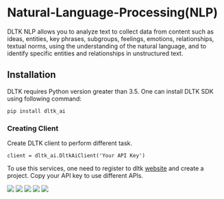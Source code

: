 # Natural-Language-Processing(NLP)

DLTK NLP allows you to analyze text to collect data from content such as ideas, entities, key phrases, subgroups, feelings, emotions, relationships, textual norms, using the understanding of the natural language, and to identify specific entities and relationships in unstructured text.

## Installation
DLTK requires Python version greater than 3.5. One can install DLTK SDK using following command:

`pip install dltk_ai`

### Creating Client
Create DLTK client to perform different task.

`client = dltk_ai.DltkAiClient('Your API Key')`

To use this services, one need to register to dltk [website](https://dev.dltk.ai/sign_up/) and create a project. Copy your API key to use different APIs.

[![](https://github.com/SivaramVeluri15.png?size=50)](https://github.com/SivaramVeluri15)
[![](https://github.com/vishnupeesapati.png?size=50)](https://github.com/vishnupeesapati)
[![](https://github.com/EpuriHarika.png?size=50)](https://github.com/EpuriHarika/)
[![](https://github.com/nageshsinghc4.png?size=50)](https://github.com/nageshsinghc4)
[![](https://github.com/appareddyraja.png?size=50)](https://github.com/appareddyraja)
